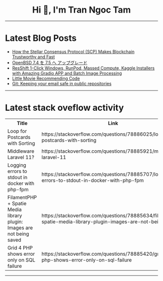 <h1 align="center">Hi 👋, I'm Tran Ngoc Tam</h1>

---

# Latest Blog Posts 
<!-- BLOG-POST-LIST:START -->
- [How the Stellar Consensus Protocol &lpar;SCP&rpar; Makes Blockchain Trustworthy and Fast](https://dev.to/oma/how-the-stellar-consensus-protocol-scp-makes-blockchain-trustworthy-and-fast-3pm6)
- [OpenBSD 7.4 を 7.5 へ アップグレード](https://dev.to/nabbisen/openbsd-74-wo-75-he-atupuguredo-1876)
- [ResShift 1-Click Windows, RunPod, Massed Compute, Kaggle Installers with Amazing Gradio APP and Batch Image Processing](https://dev.to/furkangozukara/resshift-1-click-windows-runpod-massed-compute-kaggle-installers-with-amazing-gradio-app-and-batch-image-processing-4fmp)
- [Little Movie Recommending Code](https://dev.to/zoobob5/little-movie-recommending-code-15af)
- [Git: Keeping your email safe in public repositories](https://dev.to/bad-logic/git-keeping-your-email-safe-in-public-repositories-16cg)
<!-- BLOG-POST-LIST:END -->

---

# Latest stack oveflow activity
<table>
  <tr><th>Title</th><th>Link</th></tr>
  <!-- STACKOVERFLOW:START --><tr><td>Loop for Postcards with Sorting</td><td>https://stackoverflow.com/questions/78886025/loop-for-postcards-with-sorting</td></tr><tr><td>Middleware Laravel 11?</td><td>https://stackoverflow.com/questions/78885921/middleware-laravel-11</td></tr><tr><td>Logging errors to stdout in docker with php-fpm</td><td>https://stackoverflow.com/questions/78885707/logging-errors-to-stdout-in-docker-with-php-fpm</td></tr><tr><td>FilamentPHP + Spatie Media library plugin: Images are not being saved</td><td>https://stackoverflow.com/questions/78885634/filamentphp-spatie-media-library-plugin-images-are-not-being-saved</td></tr><tr><td>Grid 4 PHP shows error only on SQL failure</td><td>https://stackoverflow.com/questions/78885420/grid-4-php-shows-error-only-on-sql-failure</td></tr><!-- STACKOVERFLOW:END -->
</table>

---


